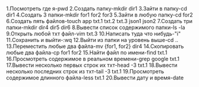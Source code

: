 1.Посмотреть где я-pwd
2.Создать папку-mkdir dir1
3.Зайти в папку-cd dir1
4.Создать 3 папки-mkdir for1 for2 for3
5.Зайти в любую папку-cd for2
6.Создать пять файлов-touch app txt.1 txt.2 txt.3 json1 json2
7.Создать три папки-mkdir dir4 dir5 dir6
8.Вывести список содержимого папки-ls -la
9.Открыть любой тхт файл-vim txt.3
10.Написать туда что нибудь-"i"
11.Сохранить и выйти-:wq
12.Выйти из папки на уровень выше-cd ..
13.Переместить любые два файла-mv {for1, for2} dir4
14.Скопировать любые два файла-cp for1 for2
15.Найти файл по имени-find txt.1
16.Просмотреть содержимое в реальном времени-grep google txt.1
17.Вывести несколько первых строк их тхт-head -3 txt.1
18.Вывести несколько последних строк из тхт-tail -3 txt.1
19.Просмотреть содержимое длинного файла-less txt.1
20.Вывести дату и время-date

